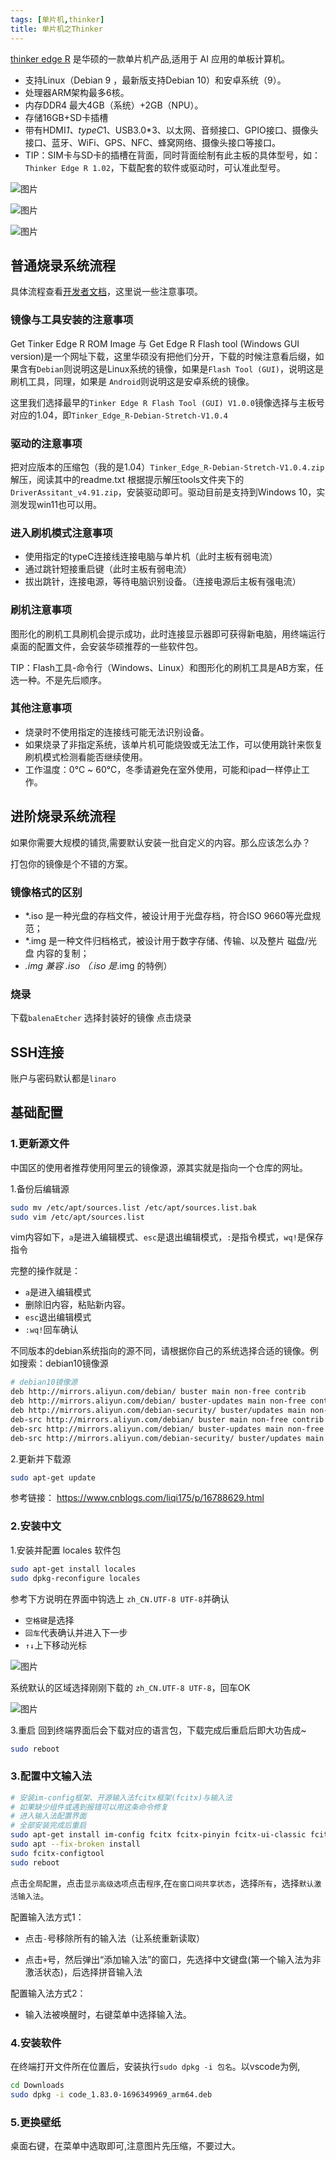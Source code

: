 ```yaml
---
tags: [单片机,thinker]
title: 单片机之Thinker
---
```

[thinker edge R](https://tinker-board.asus.com/product/tinker-edge-r.html) 是华硕的一款单片机产品,适用于 AI 应用的单板计算机。

- 支持Linux（Debian 9 ，最新版支持Debian 10）和安卓系统（9）。
- 处理器ARM架构最多6核。
- 内存DDR4 最大4GB（系统）+2GB（NPU）。
- 存储16GB+SD卡插槽
- 带有HDMI*1、typeC*1、USB3.0*3、以太网、音频接口、GPIO接口、摄像头接口、蓝牙、WiFi、GPS、NFC、蜂窝网络、摄像头接口等接口。
- TIP：SIM卡与SD卡的插槽在背面，同时背面绘制有此主板的具体型号，如：`Thinker Edge R 1.02`，下载配套的软件或驱动时，可认准此型号。

![图片](/2023/R_3D-1.png)

![图片](/2023/R_2D-2.png)

![图片](/2023/R_2D-3.png)

## 普通烧录系统流程

具体流程查看[开发者文档](https://tinker-board.asus.com/doc_er.html#started)，这里说一些注意事项。

### 镜像与工具安装的注意事项

Get Tinker Edge R ROM Image 与 Get Edge R Flash tool (Windows GUI version)是一个网址下载，这里华硕没有把他们分开，下载的时候注意看后缀，如果含有`Debian`则说明这是Linux系统的镜像，如果是`Flash Tool (GUI)`，说明这是刷机工具，同理，如果是 `Android`则说明这是安卓系统的镜像。

这里我们选择最早的`Tinker Edge R Flash Tool (GUI) V1.0.0`镜像选择与主板号对应的1.04，即`Tinker_Edge_R-Debian-Stretch-V1.0.4`

### 驱动的注意事项

把对应版本的压缩包（我的是1.04）`Tinker_Edge_R-Debian-Stretch-V1.0.4.zip`解压，阅读其中的readme.txt 根据提示解压tools文件夹下的`DriverAssitant_v4.91.zip`，安装驱动即可。驱动目前是支持到Windows 10，实测发现win11也可以用。

### 进入刷机模式注意事项

- 使用指定的typeC连接线连接电脑与单片机（此时主板有弱电流）
- 通过跳针短接重启键（此时主板有弱电流）
- 拔出跳针，连接电源，等待电脑识别设备。（连接电源后主板有强电流）

### 刷机注意事项

图形化的刷机工具刷机会提示成功，此时连接显示器即可获得新电脑，用终端运行桌面的配置文件，会安装华硕推荐的一些软件包。

TIP：Flash工具-命令行（Windows、Linux）和图形化的刷机工具是AB方案，任选一种。不是先后顺序。

### 其他注意事项

- 烧录时不使用指定的连接线可能无法识别设备。
- 如果烧录了非指定系统，该单片机可能烧毁或无法工作，可以使用跳针来恢复刷机模式检测看能否继续使用。
- 工作温度：0℃ ~ 60℃，冬季请避免在室外使用，可能和ipad一样停止工作。

## 进阶烧录系统流程

如果你需要大规模的铺货,需要默认安装一批自定义的内容。那么应该怎么办？

打包你的镜像是个不错的方案。

### 镜像格式的区别

- *.iso 是一种光盘的存档文件，被设计用于光盘存档，符合ISO 9660等光盘规范；
- *.img 是一种文件归档格式，被设计用于数字存储、传输、以及整片 磁盘/光盘 内容的复制；
- *.img 兼容 *.iso （*.iso 是*.img 的特例）

### 烧录

下载`balenaEtcher`
选择封装好的镜像
点击烧录

## SSH连接

账户与密码默认都是`linaro`

## 基础配置

### 1.更新源文件

中国区的使用者推荐使用阿里云的镜像源，源其实就是指向一个仓库的网址。

1.备份后编辑源

``` bash
sudo mv /etc/apt/sources.list /etc/apt/sources.list.bak
sudo vim /etc/apt/sources.list
```

vim内容如下，`a`是进入编辑模式、`esc`是退出编辑模式，`:`是指令模式，`wq!`是保存指令

完整的操作就是：

- `a`是进入编辑模式
- 删除旧内容，粘贴新内容。
- `esc`退出编辑模式
- `:wq!`回车确认

不同版本的debian系统指向的源不同，请根据你自己的系统选择合适的镜像。例如搜索：debian10镜像源

``` bash
# debian10镜像源
deb http://mirrors.aliyun.com/debian/ buster main non-free contrib
deb http://mirrors.aliyun.com/debian/ buster-updates main non-free contrib
deb http://mirrors.aliyun.com/debian-security/ buster/updates main non-free contrib
deb-src http://mirrors.aliyun.com/debian/ buster main non-free contrib
deb-src http://mirrors.aliyun.com/debian/ buster-updates main non-free contrib
deb-src http://mirrors.aliyun.com/debian-security/ buster/updates main non-free contrib
```

2.更新并下载源

``` bash
sudo apt-get update
```

参考链接：
<https://www.cnblogs.com/liqi175/p/16788629.html>

### 2.安装中文

1.安装并配置 locales 软件包

``` bash
sudo apt-get install locales
sudo dpkg-reconfigure locales
```

参考下方说明在界面中钩选上 `zh_CN.UTF-8 UTF-8`并确认

- `空格键`是选择
- `回车`代表确认并进入下一步
- `↑↓`上下移动光标

![图片](/2023/debiancn2.png)

系统默认的区域选择刚刚下载的 `zh_CN.UTF-8 UTF-8`，回车OK

![图片](/2023/debiancn1.png)

3.重启
回到终端界面后会下载对应的语言包，下载完成后重启后即大功告成~

``` bash
sudo reboot
```

### 3.配置中文输入法

``` bash
# 安装im-config框架、开源输入法fcitx框架(fcitx)与输入法
# 如果缺少组件或遇到报错可以用这条命令修复
# 进入输入法配置界面
# 全部安装完成后重启
sudo apt-get install im-config fcitx fcitx-pinyin fcitx-ui-classic fcitx-config-gtk
sudo apt --fix-broken install
sudo fcitx-configtool
sudo reboot
```

点击`全局配置`，点击`显示高级选项`点击`程序`,在`在窗口间共享状态`，选择`所有`，选择`默认激活输入法`。

配置输入法方式1：

- 点击`-`号移除所有的输入法（让系统重新读取）

- 点击`+`号，然后弹出“添加输入法”的窗口，先选择中文键盘(第一个输入法为非激活状态)，后选择拼音输入法

配置输入法方式2：

- 输入法被唤醒时，右键菜单中选择输入法。

### 4.安装软件

在终端打开文件所在位置后，安装执行`sudo dpkg -i 包名`。以vscode为例,

``` bash
cd Downloads
sudo dpkg -i code_1.83.0-1696349969_arm64.deb
```

### 5.更换壁纸

桌面右键，在菜单中选取即可,注意图片先压缩，不要过大。
